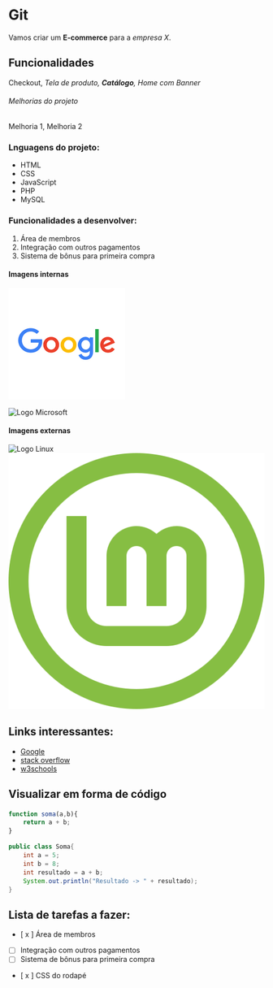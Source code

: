 # Git 

Vamos criar um **E-commerce** para a *empresa X*.

## Funcionalidades

Checkout, _Tela de produto, **Catálogo**, Home com Banner_

###### Melhorias do projeto

Melhoria 1, Melhoria 2

### Lnguagens do projeto:

* HTML
* CSS
* JavaScript
* PHP
* MySQL

### Funcionalidades a desenvolver:

1. Área de membros
2. Integração com outros pagamentos
3. Sistema de bônus para primeira compra

#### Imagens internas
![Logo do Google](./img/Untitled.png)

![Logo Microsoft](./img/RWCZER.avif)

#### Imagens externas
![Logo Linux](https://logodownload.org/wp-content/uploads/2022/05/linux-logo-0.png)
![Logo Linux Mint](https://raw.githubusercontent.com/linuxmint/brand-logo/master/ring.svg)

## Links interessantes:
* [Google](https://www.google.com/)
* [stack overflow](https://stackoverflow.com/)
* [w3schools](https://www.w3schools.com/)

## Visualizar em forma de código
```javascript 
function soma(a,b){
    return a + b;
}
```
```Java 
public class Soma{
    int a = 5;
    int b = 8;
    int resultado = a + b;
    System.out.println("Resultado -> " + resultado);
}
```

## Lista de tarefas a fazer:
- [ x ] Área de membros
- [ ] Integração com outros pagamentos
- [ ] Sistema de bônus para primeira compra
- [ x ] CSS do rodapé